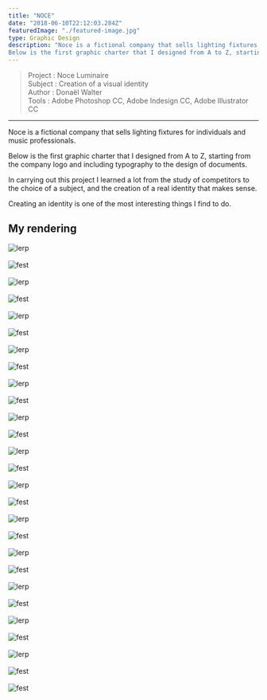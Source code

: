 ```yaml
---
title: "NOCE"
date: "2018-06-10T22:12:03.284Z"
featuredImage: "./featured-image.jpg"
type: Graphic Design
description: "Noce is a fictional company that sells lighting fixtures for individuals and music professionals. 
Below is the first graphic charter that I designed from A to Z, starting from the company logo and including typography to the design of documents.In carrying out this project I learned a lot from the study of competitors to the choice of a subject, and the creation of a real identity that makes sense. Creating an identity is one of the most interesting things I find to do."
---
```

>Project : Noce Luminaire<br>
>Subject : Creation of a visual identity<br>
>Author : Donaël Walter <br>
>Tools : Adobe Photoshop CC, Adobe Indesign CC, Adobe Illustrator CC<br>
----------------------------------------------------------

<div class="introP">
    Noce is a fictional company that sells lighting fixtures for individuals and music professionals. 

Below is the first graphic charter that I designed from A to Z, starting from the company logo and including typography to the design of documents.  

In carrying out this project I learned a lot from the study of competitors to the choice of a subject, and the creation of a real identity that makes sense.   

Creating an identity is one of the most interesting things I find to do.
</div>

## My rendering
![lerp](./cgn/cgn-01.jpg)
<br></br>
![fest](./cgn/cgn-02.jpg)
<br></br>
![lerp](./cgn/cgn-03.jpg)
<br></br>
![fest](./cgn/cgn-04.jpg)
<br></br>
![lerp](./cgn/cgn-05.jpg)
<br></br>
![fest](./cgn/cgn-06.jpg)
<br></br>
![lerp](./cgn/cgn-07.jpg)
<br></br>
![fest](./cgn/cgn-08.jpg)
<br></br>
![lerp](./cgn/cgn-09.jpg)
<br></br>
![fest](./cgn/cgn-10.jpg)
<br></br>
![lerp](./cgn/cgn-11.jpg)
<br></br>
![fest](./cgn/cgn-12.jpg)
<br></br>
![lerp](./cgn/cgn-13.jpg)
<br></br>
![fest](./cgn/cgn-14.jpg)
<br></br>
![lerp](./cgn/cgn-15.jpg)
<br></br>
![fest](./cgn/cgn-16.jpg)
<br></br>
![lerp](./cgn/cgn-17.jpg)
<br></br>
![fest](./cgn/cgn-18.jpg)
<br></br>
![lerp](./cgn/cgn-19.jpg)
<br></br>
![fest](./cgn/cgn-20.jpg)
<br></br>
![lerp](./cgn/cgn-21.jpg)
<br></br>
![fest](./cgn/cgn-22.jpg)
<br></br>
![lerp](./cgn/cgn-23.jpg)
<br></br>
![fest](./cgn/cgn-24.jpg)
<br></br>
![lerp](./cgn/cgn-25.jpg)
<br></br>
![fest](./cgn/cgn-26.jpg)
<br></br>
![fest](./cgn/cgn-28.jpg)
